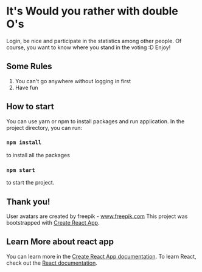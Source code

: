 # It's Would you rather with double O's 
Login, be nice and participate in the statistics among other people. Of course, you want to know where you stand in the voting :D 
Enjoy!

## Some Rules
1. You can't go anywhere without logging in first
2. Have fun

## How to start
You can use yarn or npm to install packages and run application. 
In the project directory, you can run:

### `npm install`
to install all the packages
### `npm start`
to start the project.

## Thank you!
User avatars are created by freepik - www.freepik.com
This project was bootstrapped with [Create React App](https://github.com/facebook/create-react-app).
## Learn More about react app

You can learn more in the [Create React App documentation](https://facebook.github.io/create-react-app/docs/getting-started).
To learn React, check out the [React documentation](https://reactjs.org/).
